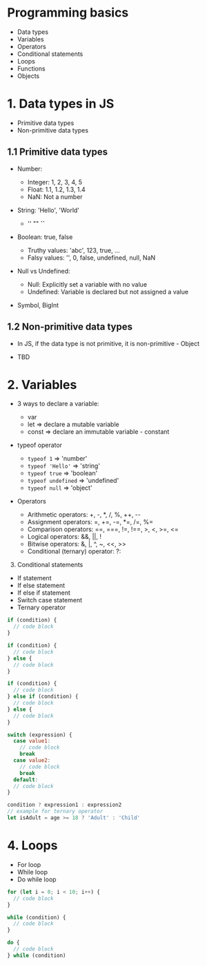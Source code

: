 # Programming basics

- Data types
- Variables
- Operators
- Conditional statements
- Loops
- Functions
- Objects

# 1. Data types in JS

- Primitive data types
- Non-primitive data types

## 1.1 Primitive data types

- Number:

  - Integer: 1, 2, 3, 4, 5
  - Float: 1.1, 1.2, 1.3, 1.4
  - NaN: Not a number

- String: 'Hello', 'World'

  - '' "" **``**

- Boolean: true, false

  - Truthy values: 'abc', 123, true, ...
  - Falsy values: '', 0, false, undefined, null, NaN

- Null vs Undefined:

  - Null: Explicitly set a variable with no value
  - Undefined: Variable is declared but not assigned a value

- Symbol, BigInt

## 1.2 Non-primitive data types

- In JS, if the data type is not primitive, it is non-primitive - Object

- TBD

# 2. Variables

- 3 ways to declare a variable:

  - var
  - let => declare a mutable variable
  - const => declare an immutable variable - constant

- typeof operator

  - `typeof 1` => 'number'
  - `typeof 'Hello'` => 'string'
  - `typeof true` => 'boolean'
  - `typeof undefined` => 'undefined'
  - `typeof null` => 'object'

- Operators

  - Arithmetic operators: +, -, \*, /, %, ++, --
  - Assignment operators: =, +=, -=, \*=, /=, %=
  - Comparison operators: ==, ===, !=, !==, >, <, >=, <=
  - Logical operators: &&, ||, !
  - Bitwise operators: &, |, ^, ~, <<, >>
  - Conditional (ternary) operator: ?:

3. Conditional statements

- If statement
- If else statement
- If else if statement
- Switch case statement
- Ternary operator

```javascript
if (condition) {
  // code block
}

if (condition) {
  // code block
} else {
  // code block
}

if (condition) {
  // code block
} else if (condition) {
  // code block
} else {
  // code block
}

switch (expression) {
  case value1:
    // code block
    break
  case value2:
    // code block
    break
  default:
  // code block
}

condition ? expression1 : expression2
// example for ternary operator
let isAdult = age >= 18 ? 'Adult' : 'Child'
```

# 4. Loops

- For loop
- While loop
- Do while loop

```javascript
for (let i = 0; i < 10; i++) {
  // code block
}

while (condition) {
  // code block
}

do {
  // code block
} while (condition)
```
